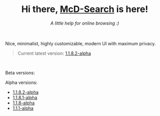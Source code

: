 <div align="center">
  <h1>Hi there, <a href="https://mcdumfly.github.io/mcd-search/">McD-Search</a> is here!</h1>
  <em>A little help for online browsing :)</em>
</div><br><br>

Nice, minimalist, highly customizable, modern UI with maximum privacy.


> Current latest version: <a href="https://github.com/McDumfly/mcd-search/releases/tag/v1.1.8.2-alpha">1.1.8.2-alpha</a>

<br>

Beta versions:

Alpha versions:
- <a href="https://github.com/McDumfly/mcd-search/releases/tag/v1.1.8.2-alpha">1.1.8.2-alpha</a>
- <a href="https://github.com/McDumfly/mcd-search/releases/tag/v1.1.8.1-alpha">1.1.8.1-alpha</a>
- <a href="https://github.com/McDumfly/mcd-search/releases/tag/v1.1.8-alpha">1.1.8-alpha</a>
- <a href="https://github.com/McDumfly/mcd-search/releases/tag/v1.1.1-alpha">1.1.1-alpha</a>
